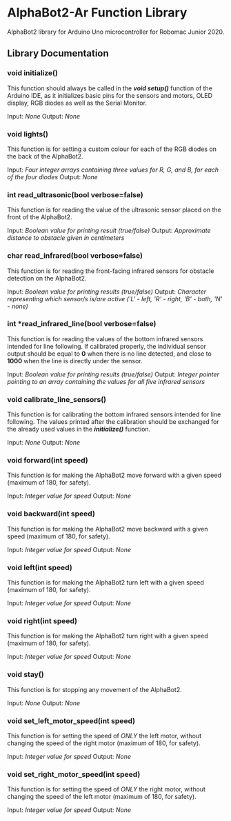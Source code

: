 # AlphaBot2-Ar Function Library
AlphaBot2 library for Arduino Uno microcontroller for Robomac Junior 2020.

## Library Documentation

### void initialize()

This function should always be called in the ***void setup()*** function of the Arduino IDE, as it initializes basic pins for the sensors and motors, OLED display, RGB diodes as well as the Serial Monitor.

Input: *None*
Output: *None*

### void lights()

This function is for setting a custom colour for each of the RGB diodes on the back of the AlphaBot2.

Input: *Four integer arrays containing three values for R, G, and B, for each of the four diodes*
Output: *None*

### int read_ultrasonic(bool verbose=false)

This function is for reading the value of the ultrasonic sensor placed on the front of the AlphaBot2.

Input: *Boolean value for printing result (true/false)*
Output: *Approximate distance to obstacle given in centimeters*

### char read_infrared(bool verbose=false)

This function is for reading the front-facing infrared sensors for obstacle detection on the AlphaBot2.

Input: *Boolean value for printing results (true/false)*
Output: *Character representing which sensor/s is/are active ('L' - left, 'R' - right, 'B' - both, 'N' - none)*

### int \*read_infrared_line(bool verbose=false)

This function is for reading the values of the bottom infrared sensors intended for line following. If calibrated properly, the individual sensor output should be equal to **0** when there is no line detected, and close to **1000** when the line is directly under the sensor.

Input: *Boolean value for printing results (true/false)*
Output: *Integer pointer pointing to an array containing the values for all five infrared sensors*

### void calibrate_line_sensors()

This function is for calibrating the bottom infrared sensors intended for line following. The values printed after the calibration should be exchanged for the already used values in the ***initialize()*** function.

Input: *None*
Output: *None*

### void forward(int speed)

This function is for making the AlphaBot2 move forward with a given speed (maximum of 180, for safety).

Input: *Integer value for speed*
Output: *None*

### void backward(int speed)

This function is for making the AlphaBot2 move backward with a given speed (maximum of 180, for safety).

Input: *Integer value for speed*
Output: *None*

### void left(int speed)

This function is for making the AlphaBot2 turn left with a given speed (maximum of 180, for safety).

Input: *Integer value for speed*
Output: *None*

### void right(int speed)

This function is for making the AlphaBot2 turn right with a given speed (maximum of 180, for safety).

Input: *Integer value for speed*
Output: *None*

### void stay()

This function is for stopping any movement of the AlphaBot2.

Input: *None*
Output: *None*

### void set_left_motor_speed(int speed)

This function is for setting the speed of *ONLY* the left motor, without changing the speed of the right motor (maximum of 180, for safety).

Input: *Integer value for speed*
Output: *None*

### void set_right_motor_speed(int speed)

This function is for setting the speed of *ONLY* the right motor, without changing the speed of the left motor (maximum of 180, for safety).

Input: *Integer value for speed*
Output: *None*
